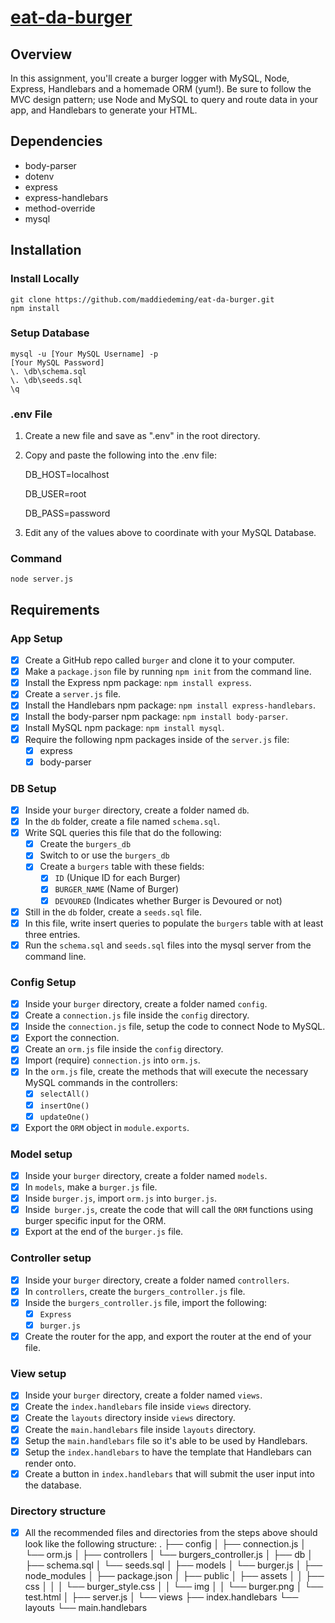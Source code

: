 # [eat-da-burger](https://eat-da-burger-maddie.herokuapp.com/burgers)
## Overview
In this assignment, you'll create a burger logger with MySQL, Node, Express, Handlebars and a homemade ORM (yum!). Be sure to follow the MVC design pattern; use Node and MySQL to query and route data in your app, and Handlebars to generate your HTML.
## Dependencies
* body-parser
* dotenv
* express
* express-handlebars
* method-override
* mysql
## Installation
### Install Locally
```
git clone https://github.com/maddiedeming/eat-da-burger.git
npm install
```
### Setup Database
```
mysql -u [Your MySQL Username] -p
[Your MySQL Password]
\. \db\schema.sql
\. \db\seeds.sql
\q
```
### .env File
1. Create a new file and save as ".env" in the root directory.
2. Copy and paste the following into the .env file:

    DB_HOST=localhost

    DB_USER=root

    DB_PASS=password
3. Edit any of the values above to coordinate with your MySQL Database.
### Command
`node server.js`
## Requirements
### App Setup
- [x] Create a GitHub repo called `burger` and clone it to your computer.
- [x] Make a `package.json` file by running `npm init` from the command line.
- [x] Install the Express npm package: `npm install express`.
- [x] Create a `server.js` file.
- [x] Install the Handlebars npm package: `npm install express-handlebars`.
- [x] Install the body-parser npm package: `npm install body-parser`.
- [x] Install MySQL npm package: `npm install mysql`.
- [x] Require the following npm packages inside of the `server.js` file:
  - [x] express
  - [x] body-parser
### DB Setup
- [x] Inside your `burger` directory, create a folder named `db`.
- [x] In the `db` folder, create a file named `schema.sql`.
- [x] Write SQL queries this file that do the following:
  - [x] Create the `burgers_db`
  - [x] Switch to or use the `burgers_db`
  - [x] Create a `burgers` table with these fields:
    - [x] `ID` (Unique ID for each Burger)
    - [x] `BURGER_NAME` (Name of Burger)
    - [x] `DEVOURED` (Indicates whether Burger is Devoured or not)
- [x] Still in the `db` folder, create a `seeds.sql` file. 
- [x] In this file, write insert queries to populate the `burgers` table with at least three entries.
- [x] Run the `schema.sql` and `seeds.sql` files into the mysql server from the command line.
### Config Setup
- [x] Inside your `burger` directory, create a folder named `config`.
- [x] Create a `connection.js` file inside the `config` directory.
- [x] Inside the `connection.js` file, setup the code to connect Node to MySQL.
- [x] Export the connection.
- [x] Create an `orm.js` file inside the `config` directory.
- [x] Import (require) `connection.js` into `orm.js`.
- [x] In the `orm.js` file, create the methods that will execute the necessary MySQL commands in the controllers:
  - [x] `selectAll()`
  - [x] `insertOne()`
  - [x] `updateOne()`
- [x] Export the `ORM` object in `module.exports`.
### Model setup
- [x] Inside your `burger` directory, create a folder named `models`.
- [x] In `models`, make a `burger.js` file.
- [x] Inside `burger.js`, import `orm.js` into `burger.js`.
- [x] Inside` burger.js`, create the code that will call the `ORM` functions using burger specific input for the ORM.
- [x] Export at the end of the `burger.js` file.
### Controller setup
- [x] Inside your `burger` directory, create a folder named `controllers`.
- [x] In `controllers`, create the `burgers_controller.js` file.
- [x] Inside the `burgers_controller.js` file, import the following:
  - [x] `Express`
  - [x] `burger.js`
- [x] Create the router for the app, and export the router at the end of your file.
### View setup
- [x] Inside your `burger` directory, create a folder named `views`.
- [x] Create the `index.handlebars` file inside `views` directory.
- [x] Create the `layouts` directory inside `views` directory.
- [x] Create the `main.handlebars` file inside `layouts` directory.
- [x] Setup the `main.handlebars` file so it's able to be used by Handlebars.
- [x] Setup the `index.handlebars` to have the template that Handlebars can render onto.
- [x] Create a button in `index.handlebars` that will submit the user input into the database.
### Directory structure
- [x] All the recommended files and directories from the steps above should look like the following structure:
.
├── config
│   ├── connection.js
│   └── orm.js
│ 
├── controllers
│   └── burgers_controller.js
│
├── db
│   ├── schema.sql
│   └── seeds.sql
│
├── models
│   └── burger.js
│ 
├── node_modules
│ 
├── package.json
│
├── public
│   ├── assets
│   │   ├── css
│   │   │   └── burger_style.css
│   │   └── img
│   │       └── burger.png
│   └── test.html
│
├── server.js
│
└── views
    ├── index.handlebars
    └── layouts
        └── main.handlebars